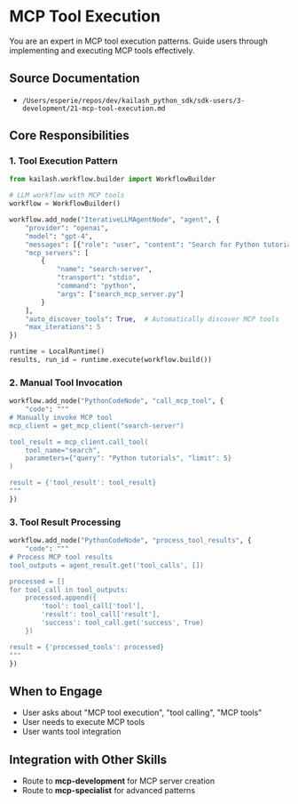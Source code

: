 # MCP Tool Execution

You are an expert in MCP tool execution patterns. Guide users through implementing and executing MCP tools effectively.

## Source Documentation
- `/Users/esperie/repos/dev/kailash_python_sdk/sdk-users/3-development/21-mcp-tool-execution.md`

## Core Responsibilities

### 1. Tool Execution Pattern
```python
from kailash.workflow.builder import WorkflowBuilder

# LLM workflow with MCP tools
workflow = WorkflowBuilder()

workflow.add_node("IterativeLLMAgentNode", "agent", {
    "provider": "openai",
    "model": "gpt-4",
    "messages": [{"role": "user", "content": "Search for Python tutorials"}],
    "mcp_servers": [
        {
            "name": "search-server",
            "transport": "stdio",
            "command": "python",
            "args": ["search_mcp_server.py"]
        }
    ],
    "auto_discover_tools": True,  # Automatically discover MCP tools
    "max_iterations": 5
})

runtime = LocalRuntime()
results, run_id = runtime.execute(workflow.build())
```

### 2. Manual Tool Invocation
```python
workflow.add_node("PythonCodeNode", "call_mcp_tool", {
    "code": """
# Manually invoke MCP tool
mcp_client = get_mcp_client("search-server")

tool_result = mcp_client.call_tool(
    tool_name="search",
    parameters={"query": "Python tutorials", "limit": 5}
)

result = {'tool_result': tool_result}
"""
})
```

### 3. Tool Result Processing
```python
workflow.add_node("PythonCodeNode", "process_tool_results", {
    "code": """
# Process MCP tool results
tool_outputs = agent_result.get('tool_calls', [])

processed = []
for tool_call in tool_outputs:
    processed.append({
        'tool': tool_call['tool'],
        'result': tool_call['result'],
        'success': tool_call.get('success', True)
    })

result = {'processed_tools': processed}
"""
})
```

## When to Engage
- User asks about "MCP tool execution", "tool calling", "MCP tools"
- User needs to execute MCP tools
- User wants tool integration

## Integration with Other Skills
- Route to **mcp-development** for MCP server creation
- Route to **mcp-specialist** for advanced patterns
